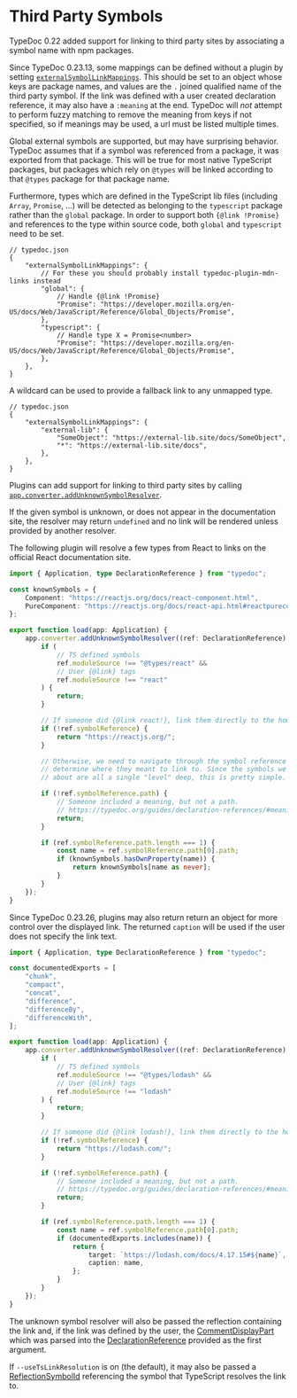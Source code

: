 # Third Party Symbols

TypeDoc 0.22 added support for linking to third party sites by associating a symbol name with npm packages.

Since TypeDoc 0.23.13, some mappings can be defined without a plugin by setting [`externalSymbolLinkMappings`][externalSymbolLinkMappings].
This should be set to an object whose keys are package names, and values are the `.` joined qualified name
of the third party symbol. If the link was defined with a user created declaration reference, it may also
have a `:meaning` at the end. TypeDoc will _not_ attempt to perform fuzzy matching to remove the meaning from
keys if not specified, so if meanings may be used, a url must be listed multiple times.

Global external symbols are supported, but may have surprising behavior. TypeDoc assumes that if a symbol was
referenced from a package, it was exported from that package. This will be true for most native TypeScript packages,
but packages which rely on `@types` will be linked according to that `@types` package for that package name.

Furthermore, types which are defined in the TypeScript lib files (including `Array`, `Promise`, ...) will be
detected as belonging to the `typescript` package rather than the `global` package. In order to support both
`{@link !Promise}` and references to the type within source code, both `global` and `typescript` need to be set.

```jsonc
// typedoc.json
{
    "externalSymbolLinkMappings": {
        // For these you should probably install typedoc-plugin-mdn-links instead
        "global": {
            // Handle {@link !Promise}
            "Promise": "https://developer.mozilla.org/en-US/docs/Web/JavaScript/Reference/Global_Objects/Promise",
        },
        "typescript": {
            // Handle type X = Promise<number>
            "Promise": "https://developer.mozilla.org/en-US/docs/Web/JavaScript/Reference/Global_Objects/Promise",
        },
    },
}
```

A wildcard can be used to provide a fallback link to any unmapped type.

```jsonc
// typedoc.json
{
    "externalSymbolLinkMappings": {
        "external-lib": {
            "SomeObject": "https://external-lib.site/docs/SomeObject",
            "*": "https://external-lib.site/docs",
        },
    },
}
```

Plugins can add support for linking to third party sites by calling [`app.converter.addUnknownSymbolResolver`][addUnknownSymbolResolver].

If the given symbol is unknown, or does not appear in the documentation site, the resolver may return `undefined`
and no link will be rendered unless provided by another resolver.

The following plugin will resolve a few types from React to links on the official React documentation site.

```ts
import { Application, type DeclarationReference } from "typedoc";

const knownSymbols = {
    Component: "https://reactjs.org/docs/react-component.html",
    PureComponent: "https://reactjs.org/docs/react-api.html#reactpurecomponent",
};

export function load(app: Application) {
    app.converter.addUnknownSymbolResolver((ref: DeclarationReference) => {
        if (
            // TS defined symbols
            ref.moduleSource !== "@types/react" &&
            // User {@link} tags
            ref.moduleSource !== "react"
        ) {
            return;
        }

        // If someone did {@link react!}, link them directly to the home page.
        if (!ref.symbolReference) {
            return "https://reactjs.org/";
        }

        // Otherwise, we need to navigate through the symbol reference to
        // determine where they meant to link to. Since the symbols we know
        // about are all a single "level" deep, this is pretty simple.

        if (!ref.symbolReference.path) {
            // Someone included a meaning, but not a path.
            // https://typedoc.org/guides/declaration-references/#meaning
            return;
        }

        if (ref.symbolReference.path.length === 1) {
            const name = ref.symbolReference.path[0].path;
            if (knownSymbols.hasOwnProperty(name)) {
                return knownSymbols[name as never];
            }
        }
    });
}
```

Since TypeDoc 0.23.26, plugins may also return return an object for more control
over the displayed link. The returned `caption` will be used if the user does not
specify the link text.

```ts
import { Application, type DeclarationReference } from "typedoc";

const documentedExports = [
    "chunk",
    "compact",
    "concat",
    "difference",
    "differenceBy",
    "differenceWith",
];

export function load(app: Application) {
    app.converter.addUnknownSymbolResolver((ref: DeclarationReference) => {
        if (
            // TS defined symbols
            ref.moduleSource !== "@types/lodash" &&
            // User {@link} tags
            ref.moduleSource !== "lodash"
        ) {
            return;
        }

        // If someone did {@link lodash!}, link them directly to the home page.
        if (!ref.symbolReference) {
            return "https://lodash.com/";
        }

        if (!ref.symbolReference.path) {
            // Someone included a meaning, but not a path.
            // https://typedoc.org/guides/declaration-references/#meaning
            return;
        }

        if (ref.symbolReference.path.length === 1) {
            const name = ref.symbolReference.path[0].path;
            if (documentedExports.includes(name)) {
                return {
                    target: `https://lodash.com/docs/4.17.15#${name}`,
                    caption: name,
                };
            }
        }
    });
}
```

The unknown symbol resolver will also be passed the reflection containing the link
and, if the link was defined by the user, the [CommentDisplayPart] which was parsed into the [DeclarationReference] provided as the first argument.

If `--useTsLinkResolution` is on (the default), it may also be passed a [ReflectionSymbolId] referencing the symbol that TypeScript resolves the link to.

[externalSymbolLinkMappings]: https://typedoc.org/options/comments/#externalsymbollinkmappings
[CommentDisplayPart]: https://typedoc.org/api/types/CommentDisplayPart.html
[DeclarationReference]: https://typedoc.org/api/interfaces/DeclarationReference.html
[ReflectionSymbolId]: https://typedoc.org/api/classes/Application.html
[addUnknownSymbolResolver]: https://typedoc.org/api/classes/Converter.html#addUnknownSymbolResolver
